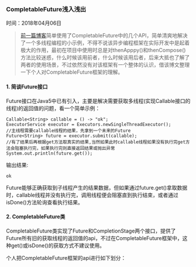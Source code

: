 ### CompletableFuture浅入浅出

时间：2018年04月06日

> [前一篇博客](../18-04-05/CompletableFuture使用的简单小例.md)简单使用了CompletableFuture中的几个API，简单清爽地解决了一个多线程编程的小示例，不得不说该异步编程框架在实际开发中是起着极大的作用，最初在项目中使用时总是对thenApppy()和thenCompose()方法比较迷惑，什么时候该用前者，什么时候该用后者，后来大抵也了解了两者的使用场景，不过依然没有对该框架有一个整体的认识，借该博文整理一下个人对CompletableFuture框架的理解。

#### 1. 简谈Future接口

Future接口在Java5中已有引入，主要是解决需要获取多线程(实现Callable接口的线程)的返回值的问题，看一个简单示例：

```
Callable<String> callable = () -> "ok";
ExecutorService executor = Executors.newSingleThreadExecutor();
//主线程需要callable线程的结果，先拿到一个未来的Future
Future<String> future = executor.submit(callable); 
//有了结果后再根据get方法取真实的结果,当然如果此时callable线程如果没有执行完get方法会阻塞执行完，如果执行完则直接返回结果或抛出异常
System.out.println(future.get()); 
```

输出结果:
```
ok
```
Future能够正确获取到子线程产生的结果数据，但如果通过future.get()拿取数据时，callable线程并没有执行完，调用线程便会阻塞直到执行结束，或者通过isDone()方法轮询查看执行结果。

#### 2. CompletableFuture类
CompletableFuture类实现了Future和CompletionStage两个接口，提供了Future所有旧的获取线程的返回值的api，不过在CompletableFuture框架中，这种get()或isDone()的获取方式不建议使用。

个人把CompletableFuture框架的api进行如下划分：
